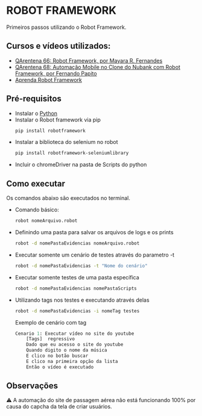 # ROBOT FRAMEWORK #

Primeiros passos utilizando o Robot Framework. 

## Cursos e vídeos utilizados:
- [QArentena 66: Robot Framework, por Mayara R. Fernandes](https://www.youtube.com/watch?v=r-Ju-O_miv0)
- [QArentena 68: Automação Mobile no Clone do Nubank com Robot Framework, por Fernando Papito](https://www.youtube.com/watch?v=mOc5CG7FjoU)
- [Aprenda Robot Framework](https://www.youtube.com/watch?v=wdtqpQrQ598&list=PL5ipcSFH2tk8RWxtvuaOK-qpdAvlWkSoo&index=2)

## Pré-requisitos
- Instalar o [Python](https://www.python.org/downloads/)
- Instalar o Robot framework via pip
    ```cmd
    pip install robotframework
    ```
- Instalar a biblioteca do selenium no robot
    ```bash
    pip install robotframework-seleniumlibrary
    ```
- Incluir o chromeDriver na pasta de Scripts do python

## Como executar
Os comandos abaixo são executados no terminal.
- Comando básico:
    ````bash
    robot nomeArquivo.robot
    ````
- Definindo uma pasta para salvar os arquivos de logs e os prints
    ````bash
    robot -d nomePastaEvidencias nomeArquivo.robot
    ````
- Executar somente um cenário de testes através do parametro -t
    ````bash
    robot -d nomePastaEvidencias -t "Nome do cenário"
    ````
- Executar somente testes de uma pasta específica
    ````bash
    robot -d nomePastaEvidencias nomePastaScripts
    ````
- Utilizando tags nos testes e executando através delas
    ````bash
    robot -d nomePastaEvidencias -i nomeTag testes
    ````

    Exemplo de cenário com tag
    ````Python
    Cenario 1: Executar vídeo no site do youtube
        [Tags]  regressivo
        Dado que eu acesso o site do youtube
        Quando digito o nome da música
        E clico no botão buscar
        E clico na primeira opção da lista
        Então o vídeo é executado

    ````

## Observações
:warning: A automação do site de passagem aérea não está funcionando 100% por causa do capcha da tela de criar usuários.